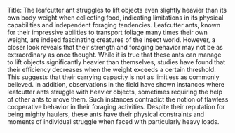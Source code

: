 Title: The leafcutter ant struggles to lift objects even slightly heavier than its own body weight when collecting food, indicating limitations in its physical capabilities and independent foraging tendencies.
Leafcutter ants, known for their impressive abilities to transport foliage many times their own weight, are indeed fascinating creatures of the insect world. However, a closer look reveals that their strength and foraging behavior may not be as extraordinary as once thought. While it is true that these ants can manage to lift objects significantly heavier than themselves, studies have found that their efficiency decreases when the weight exceeds a certain threshold. This suggests that their carrying capacity is not as limitless as commonly believed. In addition, observations in the field have shown instances where leafcutter ants struggle with heavier objects, sometimes requiring the help of other ants to move them. Such instances contradict the notion of flawless cooperative behavior in their foraging activities. Despite their reputation for being mighty haulers, these ants have their physical constraints and moments of individual struggle when faced with particularly heavy loads.